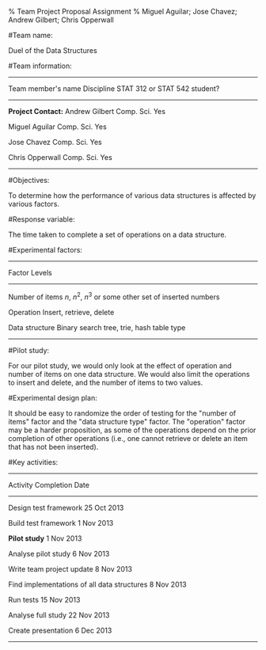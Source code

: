 % Team Project Proposal Assignment
% Miguel Aguilar; Jose Chavez; Andrew Gilbert; Chris Opperwall

#Team name:

Duel of the Data Structures

#Team information:

-------------------------------------------------------------
Team member's name  Discipline  STAT 312 or STAT 542 student?
------------------  ----------  -----------------------------
**Project Contact:**
Andrew Gilbert      Comp. Sci.  Yes

Miguel Aguilar      Comp. Sci.  Yes

Jose Chavez         Comp. Sci.  Yes

Chris Opperwall     Comp. Sci.  Yes

-------------------------------------------------------------

#Objectives:

To determine how the performance of various data structures is affected by
various factors.

#Response variable:

The time taken to complete a set of operations on a data structure.

#Experimental factors:

---------------------------------------------------------------
Factor            Levels
---------------   ---------------------------------------------
Number of items   $n$, $n^2$, $n^3$ or some other set of
inserted          numbers

Operation         Insert, retrieve, delete

Data structure    Binary search tree, trie, hash table
type

---------------------------------------------------------------

#Pilot study:

For our pilot study, we would only look at the effect of operation and number
of items on one data structure. We would also limit the operations to insert
and delete, and the number of items to two values.

#Experimental design plan:

It should be easy to randomize the order of testing for the "number of items"
factor and the "data structure type" factor.  The "operation" factor may be a
harder proposition, as some of the operations depend on the prior completion of
other operations (i.e., one cannot retrieve or delete an item that has not been
inserted).


#Key activities:

---------------------------------------------------------------
Activity                                     Completion Date
-------------------------------------------- ------------------
Design test framework                        25 Oct 2013

Build test framework                         1 Nov 2013

**Pilot study**                              1 Nov 2013

Analyse pilot study                          6 Nov 2013

Write team project update                    8 Nov 2013

Find implementations of all data structures  8 Nov 2013

Run tests                                    15 Nov 2013

Analyse full study                           22 Nov 2013

Create presentation                          6 Dec 2013

---------------------------------------------------------------
